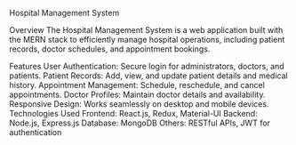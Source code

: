 Hospital Management System

Overview
The Hospital Management System is a web application built with the MERN stack to efficiently manage hospital operations, including patient records, doctor schedules, and appointment bookings.

Features
User Authentication: Secure login for administrators, doctors, and patients.
Patient Records: Add, view, and update patient details and medical history.
Appointment Management: Schedule, reschedule, and cancel appointments.
Doctor Profiles: Maintain doctor details and availability.
Responsive Design: Works seamlessly on desktop and mobile devices.
Technologies Used
Frontend: React.js, Redux, Material-UI
Backend: Node.js, Express.js
Database: MongoDB
Others: RESTful APIs, JWT for authentication
